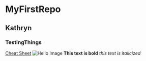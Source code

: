 # MyFirstRepo
## Kathryn
### TestingThings
[Cheat Sheet](https://www.markdownguide.org/cheat-sheet/)
![Hello Image](https://encrypted-tbn0.gstatic.com/images?q=tbn%3AANd9GcQnh3eZP7QRj1ha-RKSnWBA1WG4PulUO6-vZA&usqp=CAU)
**This text is bold**
*this text is italicized*
